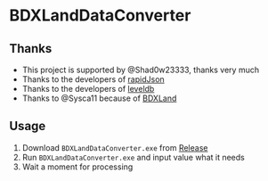 # BDXLandDataConverter
## Thanks
- This project is supported by @Shad0w23333, thanks very much
- Thanks to the developers of [rapidJson](https://github.com/Tencent/rapidjson)
- Thanks to the developers of [leveldb](https://github.com/google/leveldb) 
- Thanks to @Sysca11 because of [BDXLand](https://github.com/Sysca11/BedrockKit)
## Usage
1. Download `BDXLandDataConverter.exe` from [Release](https://github.com/Jasonzyt/BDXLandDataConverter/Release)
2. Run `BDXLandDataConverter.exe` and input value what it needs
3. Wait a moment for processing
